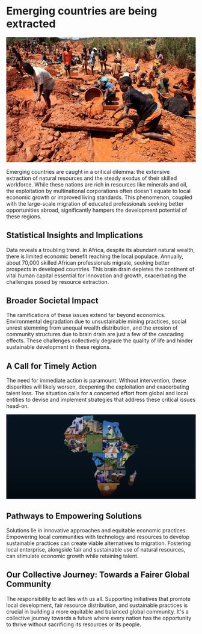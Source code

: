 # Emerging countries are being extracted

![](img/mozambique-min.jpeg)

Emerging countries are caught in a critical dilemma: the extensive extraction of natural resources and the steady exodus of their skilled workforce. While these nations are rich in resources like minerals and oil, the exploitation by multinational corporations often doesn't equate to local economic growth or improved living standards. This phenomenon, coupled with the large-scale migration of educated professionals seeking better opportunities abroad, significantly hampers the development potential of these regions.

## Statistical Insights and Implications

Data reveals a troubling trend. In Africa, despite its abundant natural wealth, there is limited economic benefit reaching the local populace. Annually, about 70,000 skilled African professionals migrate, seeking better prospects in developed countries. This brain drain depletes the continent of vital human capital essential for innovation and growth, exacerbating the challenges posed by resource extraction.

## Broader Societal Impact

The ramifications of these issues extend far beyond economics. Environmental degradation due to unsustainable mining practices, social unrest stemming from unequal wealth distribution, and the erosion of community structures due to brain drain are just a few of the cascading effects. These challenges collectively degrade the quality of life and hinder sustainable development in these regions.

## A Call for Timely Action

The need for immediate action is paramount. Without intervention, these disparities will likely worsen, deepening the exploitation and exacerbating talent loss. The situation calls for a concerted effort from global and local entities to devise and implement strategies that address these critical issues head-on.

![](img/africa_economic_development.png)

## Pathways to Empowering  Solutions

Solutions lie in innovative approaches and equitable economic practices. Empowering local communities with technology and resources to develop sustainable practices can create viable alternatives to migration. Fostering local enterprise, alongside fair and sustainable use of natural resources, can stimulate economic growth while retaining talent.

## Our Collective Journey: Towards a Fairer Global Community

The responsibility to act lies with us all. Supporting initiatives that promote local development, fair resource distribution, and sustainable practices is crucial in building a more equitable and balanced global community. It's a collective journey towards a future where every nation has the opportunity to thrive without sacrificing its resources or its people.
